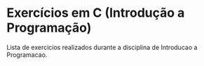 # Exercícios em C (Introdução a Programação)

Lista de exercicios realizados durante a disciplina de Introducao a Programacao.

